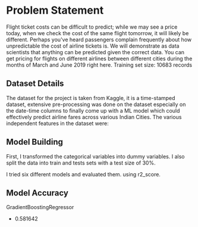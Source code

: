 # Problem Statement

Flight ticket costs can be difficult to predict; while we may see a price today, when we check the cost of the same flight tomorrow, it will likely be different. Perhaps you've heard passengers complain frequently about how unpredictable the cost of airline tickets is. We will demonstrate as data scientists that anything can be predicted given the correct data. You can get pricing for flights on different airlines between different cities during the months of March and June 2019 right here.
Training set size: 10683 records

## Dataset Details

The dataset for the project is taken from Kaggle, it is a time-stamped dataset, extensive pre-processing was done on the dataset especially on the date-time columns to finally come up with a ML model which could effectively predict airline fares across various Indian Cities. The various independent features in the dataset were:

## Model Building

First, I transformed the categorical variables into dummy variables. I also split the data into train and tests sets with a test size of 30%.

I tried six different models and evaluated them. using r2_score.

## Model Accuracy

GradientBoostingRegressor
- 0.581642












